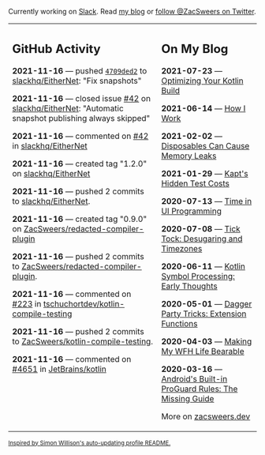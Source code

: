 Currently working on [Slack](https://slack.com/). Read [my blog](https://zacsweers.dev/) or [follow @ZacSweers on Twitter](https://twitter.com/ZacSweers).

<table><tr><td valign="top" width="60%">

## GitHub Activity
<!-- githubActivity starts -->
**2021-11-16** — pushed [`4709ded2`](https://github.com/slackhq/EitherNet/commit/4709ded2fdf231d8dbbaec642e4e82df2c7479b2) to [slackhq/EitherNet](https://api.github.com/repos/slackhq/EitherNet): "Fix snapshots"

**2021-11-16** — closed issue [#42](https://api.github.com/repos/slackhq/EitherNet/issues/42) on [slackhq/EitherNet](https://api.github.com/repos/slackhq/EitherNet): "Automatic snapshot publishing always skipped"

**2021-11-16** — commented on [#42](https://github.com/slackhq/EitherNet/issues/42#issuecomment-971122193) in [slackhq/EitherNet](https://api.github.com/repos/slackhq/EitherNet)

**2021-11-16** — created tag "1.2.0" on [slackhq/EitherNet](https://api.github.com/repos/slackhq/EitherNet)

**2021-11-16** — pushed 2 commits to [slackhq/EitherNet](https://api.github.com/repos/slackhq/EitherNet).

**2021-11-16** — created tag "0.9.0" on [ZacSweers/redacted-compiler-plugin](https://api.github.com/repos/ZacSweers/redacted-compiler-plugin)

**2021-11-16** — pushed 2 commits to [ZacSweers/redacted-compiler-plugin](https://api.github.com/repos/ZacSweers/redacted-compiler-plugin).

**2021-11-16** — commented on [#223](https://github.com/tschuchortdev/kotlin-compile-testing/pull/223#issuecomment-970745113) in [tschuchortdev/kotlin-compile-testing](https://api.github.com/repos/tschuchortdev/kotlin-compile-testing)

**2021-11-16** — pushed 2 commits to [ZacSweers/kotlin-compile-testing](https://api.github.com/repos/ZacSweers/kotlin-compile-testing).

**2021-11-16** — commented on [#4651](https://github.com/JetBrains/kotlin/pull/4651#issuecomment-970743163) in [JetBrains/kotlin](https://api.github.com/repos/JetBrains/kotlin)
<!-- githubActivity ends -->
</td><td valign="top" width="40%">

## On My Blog
<!-- blog starts -->
**2021-07-23** — [Optimizing Your Kotlin Build](https://www.zacsweers.dev/optimizing-your-kotlin-build/)

**2021-06-14** — [How I Work](https://www.zacsweers.dev/how-i-work/)

**2021-02-02** — [Disposables Can Cause Memory Leaks](https://www.zacsweers.dev/disposables-can-cause-memory-leaks/)

**2021-01-29** — [Kapt's Hidden Test Costs](https://www.zacsweers.dev/kapts-hidden-test-costs/)

**2020-07-13** — [Time in UI Programming](https://www.zacsweers.dev/time-in-ui/)

**2020-07-08** — [Tick Tock: Desugaring and Timezones](https://www.zacsweers.dev/ticktock-desugaring-timezones/)

**2020-06-11** — [Kotlin Symbol Processing: Early Thoughts](https://www.zacsweers.dev/kotlin-symbol-processor-early-thoughts/)

**2020-05-01** — [Dagger Party Tricks: Extension Functions](https://www.zacsweers.dev/dagger-party-tricks-extension-functions/)

**2020-04-03** — [Making My WFH Life Bearable](https://www.zacsweers.dev/making-wfh-life-bearable/)

**2020-03-16** — [Android's Built-in ProGuard Rules: The Missing Guide](https://www.zacsweers.dev/android-proguard-rules/)
<!-- blog ends -->
More on [zacsweers.dev](https://zacsweers.dev/)
</td></tr></table>

<sub><a href="https://simonwillison.net/2020/Jul/10/self-updating-profile-readme/">Inspired by Simon Willison's auto-updating profile README.</a></sub>
